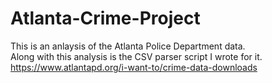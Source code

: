 # Atlanta-Crime-Project
This is an anlaysis of the Atlanta Police Department data.  
Along with this analysis is the CSV parser script I wrote for it.  
https://www.atlantapd.org/i-want-to/crime-data-downloads 
